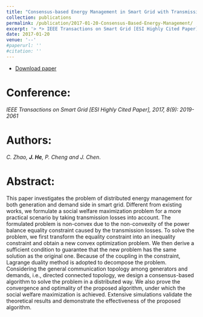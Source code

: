 ```yaml
---
title: "Consensus-based Energy Management in Smart Grid with Transmission Losses and Directed Communication"
collection: publications
permalink: /publication/2017-01-20-Consensus-Based-Energy-Management/
excerpt: '> *> IEEE Transactions on Smart Grid [ESI Highly Cited Paper],  2017, 8(9): 2019-2061*<br>> *C. Zhao, **J. He**, P. Cheng and J. Chen*.'
date: 2017-01-20
venue: '--'
#paperurl: ''
#citation: ''
---  
```

- [Download paper](https://ieeexplore.ieee.org/document/7387777/)  

Conference:  
===  
*IEEE Transactions on Smart Grid [ESI Highly Cited Paper],  2017, 8(9): 2019-2061*  

Authors:  
===  
*C. Zhao, **J. He**, P. Cheng and J. Chen*.  

Abstract:  
===  
This paper investigates the problem of distributed energy management for both generation and demand side in smart grid. Different from existing works, we formulate a social welfare maximization problem for a more practical scenario by taking transmission losses into account. The formulated problem is non-convex due to the non-convexity of the power balance equality constraint caused by the transmission losses. To solve the problem, we first transform the equality constraint into an inequality constraint and obtain a new convex optimization problem. We then derive a sufficient condition to guarantee that the new problem has the same solution as the original one. Because of the coupling in the constraint, Lagrange duality method is adopted to decompose the problem. Considering the general communication topology among generators and demands, i.e., directed connected topology, we design a consensus-based algorithm to solve the problem in a distributed way. We also prove the convergence and optimality of the proposed algorithm, under which the social welfare maximization is achieved. Extensive simulations validate the theoretical results and demonstrate the effectiveness of the proposed algorithm.
